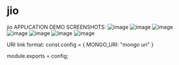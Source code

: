 # jio
jio
APPLICATION DEMO SCREENSHOTS:
![image](https://user-images.githubusercontent.com/70251316/176616522-288e051f-8bfa-45bd-bd84-deaaba280f31.png)
![image](https://user-images.githubusercontent.com/70251316/176616542-6af8f80c-dc1d-4a06-abab-2093b7f566f9.png)
![image](https://user-images.githubusercontent.com/70251316/176616556-86147343-94ba-4c81-bd86-1883c1332178.png)
![image](https://user-images.githubusercontent.com/70251316/176616580-5c0b977f-0a88-4436-8481-e53e44c8dc1a.png)
![image](https://user-images.githubusercontent.com/70251316/176616594-a0f04ee4-3b98-4dd0-b346-4dcf8d47ffd2.png)
![image](https://user-images.githubusercontent.com/70251316/176616613-f721ec58-fa30-4438-9f1c-b01135942f20.png)
![image](https://user-images.githubusercontent.com/70251316/176616632-85fa1ffe-cc17-4f5d-aa53-cab18fc0241b.png)


URI link format: 
const config = {
    MONGO_URI: "mongo uri"
}

module.exports = config;

